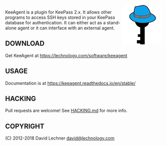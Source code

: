<img align="right" src="doc/images/logo.png">

KeeAgent is a plugin for KeePass 2.x. It allows other programs to access SSH
keys stored in your KeePass database for authentication. It can either act as a
stand-alone agent or it can interface with an external agent.


DOWNLOAD
--------

Get KeeAgent at https://lechnology.com/software/keeagent


USAGE
-----

Documentation is at https://keeagent.readthedocs.io/en/stable/


HACKING
-------

Pull requests are welcome! See [HACKING.md](./HACKING.md) for more info.


COPYRIGHT
---------

(C) 2012-2018 David Lechner <david@lechnology.com>
